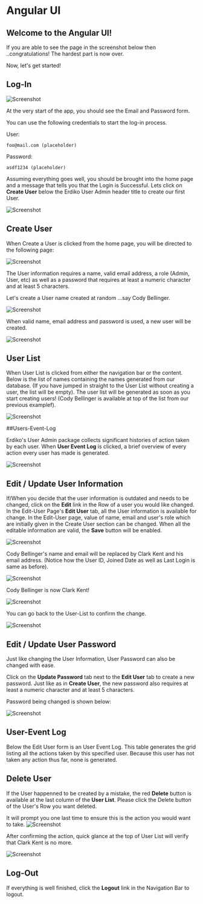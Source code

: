 # Angular UI

## Welcome to the Angular UI!

If you are able to see the page in the screenshot below then ..congratulations! 
The hardest part is now over. 

Now, let's get started!

## Log-In

![Screenshot](images/Log-In.png)

At the very start of the app, you should see the Email and Password form.

You can use the following credentials to start the log-in process.

User:

    foo@mail.com (placeholder)

Password:

    asdf1234 (placeholder)

Assuming everything goes well, you should be brought into the home page and a message that tells you that the Login is Successful.
Lets click on **Create User** below the Erdiko User Admin header title to create our first User.

![Screenshot](images/Logged-In.png)

## Create User

When Create a User is clicked from the home page, you will be directed to the following page:

![Screenshot](images/Create-User.png)

The User information requires a name, valid email address, a role (Admin, User, etc) as well as a password that requires at least a numeric character and at least 5 characters.

Let's create a User name created at random ...say Cody Bellinger.

![Screenshot](images/Creating-User.png)

When valid name, email address and password is used, a new user will be created.

![Screenshot](images/Created-User.png)


## User List

When User List is clicked from either the navigation bar or the content. Below is the list of names containing the names generated from our database. 
(If you have jumped in straight to the User List without creating a user, the list will be empty).
The user list will be generated as soon as you start creating users! (Cody Bellinger is available at top of the list from our previous examplef).

![Screenshot](images/List-User.png)

##Users-Event-Log

Erdiko's User Admin package collects significant histories of action taken by each user. When **User Event Log** is clicked, a brief overview of every action every user has made is generated.

![Screenshot](images/Users-Event-Log.png)

## Edit / Update User Information

If/When you decide that the user information is outdated and needs to be changed, click on the **Edit** link in the Row of a user you would like changed.
In the Edit-User Page's **Edit User** tab, all the User information is available for change. In the Edit-User page, value of name, email and user's role which are initially given in the Create User section can be changed.
When all the editable information are valid, the **Save** button will be enabled. 

![Screenshot](images/Edit-User.png)

Cody Bellinger's name and email will be replaced by Clark Kent and his email address. (Notice how the User ID, Joined Date as well as Last Login is same as before).

![Screenshot](images/Editing-User.png)

Cody Bellinger is now Clark Kent!

![Screenshot](images/Edited-User.png)

You can go back to the User-List to confirm the change.

![Screenshot](images/Edited-List-User.png)


## Edit / Update User Password

Just like changing the User Information, User Password can also be changed with ease.

Click on the **Update Password** tab next to the **Edit User** tab to create a new password. Just like as in **Create User**, the new password also requires at least a numeric character and at least 5 characters. 

Password being changed is shown below:

![Screenshot](images/Edited-User-Pass.png)

## User-Event Log

Below the Edit User form is an User Event Log. This table generates the grid listing all the actions taken by this specified user. Because this user has not taken any action thus far, none is generated.


## Delete User

If the User happenned to be created by a mistake, the red **Delete** button is available at the last column of the **User List**. Please click the Delete button of the User's Row you want deleted.

It will prompt you one last time to ensure this is the action you would want to take.
![Screenshot](images/Delete-User.png)

After confirming the action, quick glance at the top of User List will verify that Clark Kent is no more.

![Screenshot](images/Deleted-User.png)


## Log-Out 

If everything is well finished, click the **Logout** link in the Navigation Bar to logout.
